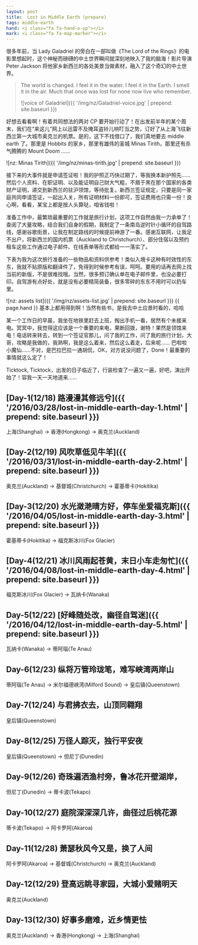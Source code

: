 ```yaml
---
layout: post
title:  Lost in Middle Earth (prepare)
tags: middle-earth
hand: <i class="fa fa-hand-o-up"></i>
mark: <i class="fa fa-map-marker"></i>
---
```


很多年前，当 Lady Galadriel 的旁白在一部叫做《The Lord of the Rings》的电影里想起时，这个神秘而磅礴的中土世界瞬间就深刻地映入了我的脑海！影片导演 Peter Jackson 将他家乡新西兰的各处美景当做素材，融入了这个奇幻的中土世界。

<!--more-->

> The world is changed. I feel it in the water. I feel it in the Earth. I smell it in the air. Much that once was lost for none now live who remember.
>
> ![voice of Galadriel]({{ '/img/nz/Galadriel-voice.jpg' | prepend: site.baseurl }})

好想去看看啊！有着共同想法的两对 CP 要开始行动了！在出发前半年的某个周末，我们在“来这儿”网上以迅雷不及掩耳盗铃儿响叮当之势，订好了从上海飞往新西兰第一大城市奥克兰的机票。是的，这下不找借口了，我们真地要去 middle earth 了。那里是 Hobbits 的家乡，那里有雄伟的圣城 Minas Tirith，那里还有杀气腾腾的 Mount Doom ……

![nz: Minas Tirith]({{ '/img/nz/minas-tirith.jpg' | prepend: site.baseurl }})

接下来的大事件就是申请签证啦！我的护照正巧快过期了，等我换本新护照先…… 然后个人资料、在职证明、以及能证明自己财大气粗，不屑于黑在那个国家的各类财产证明，递交到新西兰的驻沪领馆，等待批复。新西兰签证规定，只要是同一家庭共同申请签证，一起出入关，所有证明材料一份即可，签证费用也只需一份！良心啊，看看，某宝上都是按人头算哒，咱省钱啦！

准备工作中，最繁琐最重要的工作就是旅行计划，这项工作自然由我一力承单了！查阅了大量攻略，结合我们自身的假期，我制定了一条南岛逆时针小循环的自驾路线，感谢谷歌街景，让我在制定路线的时候提前神游了一番。感谢互联网，让我足不出户，将新西兰的国内机票（Auckland to Christchurch）、部分住宿以及预约租车这些工作通过电子邮件、在线表单等形式都给一一落实了。

下表为我为这次旅行准备的一些物品和资料供参考！类似入境卡这种有时效性的东东，我就不贴原版和翻译件了，免得到时候参考有误，呵呵。要用的话再去网上找当前的新版，不是很难找哦。当然，很多预订确认单在电子邮件里，也没必要打印。自驾游有点好处，就是没有必要精简装备，很多零碎的东东不用时可以扔车里。

![nz: assets list]({{ '/img/nz/assets-list.jpg' | prepend: site.baseurl }})
{{ page.hand }} <span>基本上都用得到啊！当然有些书，是我去中土应景时看的，哈哈</span>

某一个工作日的早晨，我坐在地铁里赶去上班，掏出手机一看，居然有个未接来电。冥冥中，我觉得这应该是一个重要的来电，果断回拨，谢特！果然是领馆来电！电话转来转去，转到一个签证官那儿，问了我的工作，问了我的旅行计划，大哥，攻略是我做的，我熟啊，我是这么着来，然后这么着走，后来呢…… 巴啦啦小魔仙……不对，是巴拉巴拉一通胡侃，OK，对方说没问题了，Done！最重要的事情就这么定了！

Ticktock, Ticktock，出发的日子临近了，行装检查了一遍又一遍，好吧，演出开始了！容我一天一天地道来……

## [Day-1(12/18) 路漫漫其修远兮]({{ '/2016/03/28/lost-in-middle-earth-day-1.html' | prepend: site.baseurl }})
上海(Shanghai) -> 香港(Hongkong) -> 奥克兰(Auckland)

## [Day-2(12/19) 风吹草低见牛羊]({{ '/2016/03/31/lost-in-middle-earth-day-2.html' | prepend: site.baseurl }})
奥克兰(Auckland) -> 基督城(Christchurch) -> 霍基蒂卡(Hokitika)

## [Day-3(12/20) 水光潋滟晴方好，停车坐爱福克斯]({{ '/2016/04/05/lost-in-middle-earth-day-3.html' | prepend: site.baseurl }})
霍基蒂卡(Hokitika) -> 福克斯冰川(Fox Glacier)

## [Day-4(12/21) 冰川风雨起苍黄，末日小车走匆忙]({{ '/2016/04/08/lost-in-middle-earth-day-4.html' | prepend: site.baseurl }})
福克斯冰川(Fox Glacier) -> 瓦纳卡(Wanaka)

## Day-5(12/22) [好峰随处改，幽径自驾迷]({{ '/2016/04/12/lost-in-middle-earth-day-5.html' | prepend: site.baseurl }})
瓦纳卡(Wanaka) -> 蒂阿瑙(Te Anau)

## Day-6(12/23) 纵将万管玲珑笔，难写峡湾两岸山
蒂阿瑙(Te Anau) -> 米尔福德峡湾(Milford Sound) -> 皇后镇(Queenstown)

## Day-7(12/24) 与君拂衣去，山顶同翱翔
皇后镇(Queenstown)

## Day-8(12/25) 万径人踪灭，独行平安夜
皇后镇(Queenstown) -> 但尼丁(Dunedin)

## Day-9(12/26) 奇珠遍洒渔村旁，鲁冰花开壁湖岸，
但尼丁(Dunedin) -> 蒂卡波(Tekapo)

## Day-10(12/27) 庭院深深深几许，曲径过后桃花源
蒂卡波(Tekapo) -> 阿卡罗阿(Akaroa)

## Day-11(12/28) 萧瑟秋风今又是，换了人间
阿卡罗阿(Akaroa) -> 基督城(Christchurch) -> 奥克兰(Auckland)

## Day-12(12/29) 登高远眺寻家园，大城小爱赌明天
奥克兰(Auckland)

## Day-13(12/30) 好事多磨难，近乡情更怯
奥克兰(Auckland) -> 香港(Hongkong) -> 上海(Shanghai)
